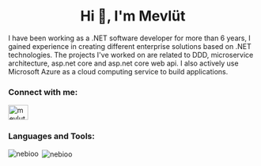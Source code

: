 <h1 align="center">Hi 👋, I'm Mevlüt</h1>
<p align="left">I have been working as a .NET software developer for more than 6 years, I gained experience in creating different enterprise solutions based on .NET technologies. The projects I've worked on are related to DDD, microservice architecture, asp.net core and asp.net core web api. I also actively use Microsoft Azure as a cloud computing service to build applications.</p>

<p align="left">
<h3 align="left">Connect with me:</h3>
<a href="https://linkedin.com/in/mevlut-cifcibasi/" target="blank"><img align="center" src="https://cdn.jsdelivr.net/npm/simple-icons@3.0.1/icons/linkedin.svg" alt="mevlut-cifcibasi/" height="30" width="40" /></a>
</p>

<h3 align="left">Languages and Tools:</h3>


<p><img align="left" src="https://github-readme-stats.vercel.app/api/top-langs/?username=nebioo&layout=compact" alt="nebioo" /></p>

<p>&nbsp;<img align="center" src="https://github-readme-stats.vercel.app/api?username=nebioo&show_icons=true" alt="nebioo" /></p>
